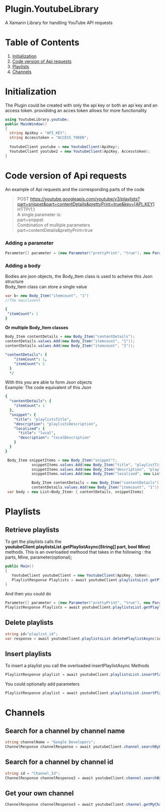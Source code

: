 
# Plugin.YoutubeLibrary
A Xamarin Library for handling YouTube API requests

# Table of Contents
1. [Initialization](#Initialization)
2. [ Code version of Api requests](#Api_Requests)
3. [Playlists](#Playlists)
4. [Channels](#Channels)



# Initialization<a name="Initialization"></a>
The Plugin could be created with only the api key or both an api key and an access token. provididng an acces token allows for more functionality
``` c#
using YoutubeLibrary.youtube;
public MainWindow()
{
  string ApiKey = "API_KEY";
  string Accesstoken = "ACCESS_TOKEN";
  
  YoutubeClient youtube = new YoutubeClient(ApiKey);
  YoutubeClient youtube2 = new YoutubeClient(ApiKey, Accesstoken);
}
``` 
# Code version of Api requests<a name="Api_Requests"></a>
An example of Api requests and the corresponding parts of the code

> POST https://youtube.googleapis.com/youtube/v3/playlists?part=snippet&part=contentDetails&prettyPrint=true&key=[API_KEY] HTTP/1.1 </br>
> A single parameter is: </br>
> part=snippet </br>
> Combination of multiple parameters </br>
> part=contentDetails&prettyPrint=true </br>

### Adding a parameter
 ``` c#
 Parameter[] parameter = {new Parameter("prettyPrint", "true"), new Parameter("alt", "json")}; 
``` 
### Adding a body
Bodies are json objects, the Body_Item class is used to acheive this Json structure<br>
Body_Item class can store a single value 
``` c#
var b= new Body_Item("itemcount", "1")
//The equilavent
``` 
``` yaml
{
 "itemCount": 1
}
``` 
**Or multiple Body_Item classes**
``` c#
Body_Item contentDetails = new Body_Item("contentDetails");
contentDetails.values.Add(new Body_Item("itemcount", "1"));
contentDetails.values.Add(new Body_Item("itemcount", "2"));
``` 
```yaml
"contentDetails": {
    "itemCount": 1,
    "itemCount": 2
  }
  */
``` 
With this you are able to form Json objects</br>
Example: The code equivalent of this Json 
```yaml
{
  "contentDetails": {
    "itemCount": 1
  },
  "snippet": {
    "title": "playlistsTitle",
    "description": "playlistsDescription",
    "localized": {
      "title": "local",
      "description": "localDescription"
    }
  }
}
```
``` c#
 Body_Item snippetItems = new Body_Item("snippet");
            snippetItems.values.Add(new Body_Item("title", "playlistTitle"));
            snippetItems.values.Add(new Body_Item("description", "playlistsDescription"));
            snippetItems.values.Add(new Body_Item("localized", new List<Body_Item> { new Body_Item("title", "local"), new Body_Item("description", "LocalDescription") }));

            Body_Item contentDetails = new Body_Item("contentDetails");
            contentDetails.values.Add(new Body_Item("itemcount", "1"));
 var body = new List<Body_Item> { contentDetails, snippetItems}        
``` 



# Playlists <a name="Playlists"></a>

## Retrieve playlists
To get the playlists calls the **youtubeClient.playlistsList.getPlaylistAsync(String[] part, bool Mine)** methods. This is an overloaded methood that takes in the following : the parts, Mine, parameter(optional); 

``` c#
public Main()
{
   YoutubeClient youtubeClient = new YoutubeClient(ApiKey, token);
   PlaylistResponse Playlists = await youtubeClient.playlistsList.getPlaylistAsync(new string[] { "snippet" }, true);
}
``` 
And then you could do
 ``` c#
Parameter[] parameter = {new Parameter("prettyPrint", "true"), new Parameter("alt", "json")};
PlaylistResponse Playlists = await youtubeClient.playlistsList.getPlaylistAsync(new string[] { "snippet" }, true, parameter);
 ```


## Delete playlists
``` c#
string id="playlist_id";
var response = await youtubeClient.playlistsList.deletePlaylistAsync(id);
``` 

## Insert playlists
To insert a playlist you call the overloaded insertPlaylistAsync Methods
``` c#
PlaylistResponse playlist = await youtubeClient.playlistsList.insertPlaylistAsync("playlistTitle", "Description", new string[] { "snippet" });

``` 
You could optionally add parameters 
``` c#
PlaylistResponse playlist = await youtubeClient.playlistsList.insertPlaylistAsync("playlistTitle", "Description", new string[] { "snippet", }, parameter );
``` 
# Channels <a name="Channels"></a>
## Search for a channel by channel name
``` c#
string channelName = "Google Developers";
ChannelResponse channelResponse = await youtubeClient.channel.searchByUsernameAsync(channelName);
``` 
## Search for a channel by channel id
``` c#
string id = "Channel_Id";
ChannelResponse channelResponse2 = await youtubeClient.channel.searchByIdAsync(id);
``` 
##  Get your own channel
``` c#
ChannelResponse channelResponse3 = await youtubeClient.channel.getMyChannelAsync(true);
``` 



